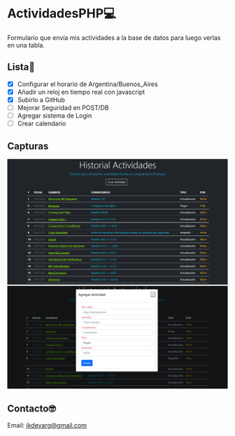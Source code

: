 # ActividadesPHP💻
Formulario que envía mis actividades a la base de datos para luego verlas en una tabla.

## Lista🚀


- [x] Configurar el horario de Argentina/Buenos_Aires
- [x] Añadir un reloj en tiempo real con javascript
- [x] Subirlo a GitHub
- [ ] Mejorar Seguridad en POST/DB
- [ ] Agregar sistema de Login
- [ ] Crear calendario

## Capturas
![Alt text](Screenshot_1.png?raw=true "Captura1")
![Alt text](Screenshot_3.png?raw=true "Captura3") 

## Contacto🤓
Email: jkdevarg@gmail.com
